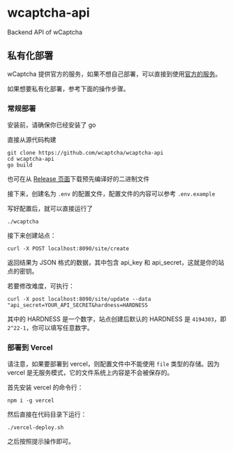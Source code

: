 # wcaptcha-api
Backend API of wCaptcha

## 私有化部署

wCaptcha 提供官方的服务，如果不想自己部署，可以直接到使用[官方的服务](https://wcaptcha.pingflash.com/)。

如果想要私有化部署，参考下面的操作步骤。

### 常规部署

安装前，请确保你已经安装了 go

直接从源代码构建
```shell
git clone https://github.com/wcaptcha/wcaptcha-api
cd wcaptcha-api
go build
```

也可在从 [Release 页面](https://github.com/wcaptcha/wcaptcha-api/releases)下载预先编译好的二进制文件

接下来，创建名为 `.env` 的配置文件，配置文件的内容可以参考 `.env.example` 

写好配置后，就可以直接运行了

```shell
./wcaptcha
```

接下来创建站点：
```shell
curl -X POST localhost:8090/site/create
```
返回结果为 JSON 格式的数据，其中包含 api_key 和 api_secret，这就是你的站点的密钥。

若要修改难度，可执行：
```shell
curl -X post localhost:8090/site/update --data "api_secret=YOUR_API_SECRET&hardness=HARDNESS
```
其中的 HARDNESS 是一个数字，站点创建后默认的 HARDNESS 是 `4194303`，即`2^22-1`，你可以填写任意数字。



### 部署到 Vercel

请注意，如果要部署到 vercel，则配置文件中不能使用 `file` 类型的存储。因为 vercel 是无服务模式，它的文件系统上内容是不会被保存的。

首先安装 vercel 的命令行：
```shell
npm i -g vercel
```

然后直接在代码目录下运行：

```shell
./vercel-deploy.sh
```

之后按照提示操作即可。


